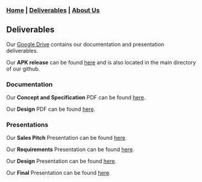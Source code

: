 ### [Home](https://mlpearson4.github.io/VastCast/) | [Deliverables](https://mlpearson4.github.io/VastCast/Deliverables.html) | [About Us](https://mlpearson4.github.io/VastCast/AboutUs.html)

## Deliverables
Our [Google Drive](https://goo.gl/QEAhwU) contains our documentation and presentation deliverables. 

Our **APK release** can be found [here](https://github.com/mlpearson4/VastCast/blob/master/app-release.apk) and is also located in the main directory of our github.

### Documentation
Our **Concept and Specification** PDF can be found [here](pictures/Requirements.pdf).

Our **Design** PDF can be found [here](pictures/Design.pdf).

### Presentations
Our **Sales Pitch** Presentation can be found [here](https://goo.gl/TH2Wkp).

Our **Requirements** Presentation can be found [here](https://goo.gl/9dgbQs).

Our **Design** Presentation can be found [here](https://goo.gl/5w7T5S).

Our **Final** Presentation can be found [here](https://goo.gl/fLDBcB).
